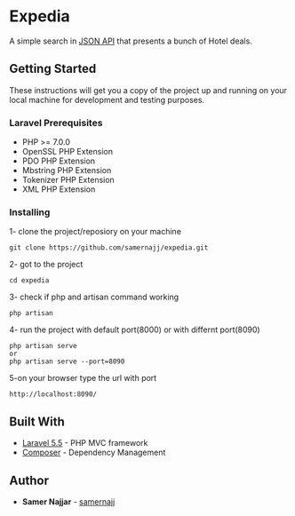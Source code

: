 # Expedia

A simple search in [JSON API](https://offersvc.expedia.com/offers/v2/getOffers?scenario=deal-finder&page=foo&uid=foo&productType=Hotel) that presents a bunch of Hotel deals.

## Getting Started

These instructions will get you a copy of the project up and running on your local machine for development and testing purposes.

### Laravel Prerequisites

* PHP >= 7.0.0
* OpenSSL PHP Extension
* PDO PHP Extension
* Mbstring PHP Extension
* Tokenizer PHP Extension
* XML PHP Extension


### Installing

1- clone the project/reposiory on your machine
```
git clone https://github.com/samernajj/expedia.git
```

2- got to the project
```
cd expedia
```

3- check if php and artisan command working
```
php artisan 
```
4- run the project with default port(8000) or with differnt port(8090)
```
php artisan serve
or
php artisan serve --port=8090
```
5-on your browser type the url with port
```
http://localhost:8090/
```

## Built With

* [Laravel 5.5](https://laravel.com/docs/5.5) - PHP MVC framework
* [Composer](https://getcomposer.org/) - Dependency Management


## Author

* **Samer Najjar** - [samernajj](https://github.com/samernajj)

